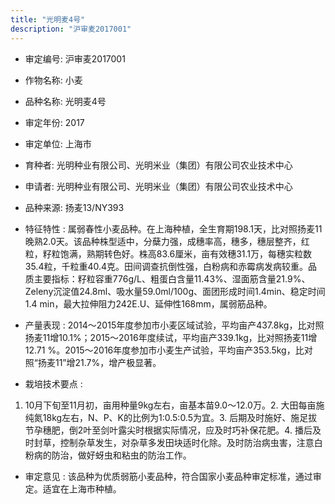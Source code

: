 ```yaml
---
title: "光明麦4号"
description: "沪审麦2017001"
---
```

* 审定编号:  沪审麦2017001

*  作物名称:  小麦

*  品种名称:  光明麦4号

*  审定年份:  2017

*  审定单位:  上海市

* 育种者:  光明种业有限公司、光明米业（集团）有限公司农业技术中心

*  申请者:  光明种业有限公司、光明米业（集团）有限公司农业技术中心

*  品种来源:  扬麦13/NY393

*  特征特性 : 
属弱春性小麦品种。在上海种植，全生育期198.1天，比对照扬麦11晚熟2.0天。该品种株型适中，分蘖力强，成穗率高，穗多，穗层整齐，红粒，籽粒饱满，熟期转色好。株高83.6厘米，亩有效穗31.1万，每穗实粒数35.4粒，千粒重40.4克。田间调查抗倒性强，白粉病和赤霉病发病较重。品质主要指标：籽粒容重776g/L、粗蛋白含量11.43%、湿面筋含量21.9%、Zeleny沉淀值24.8ml、吸水量59.0ml/100g、面团形成时间1.4min、稳定时间1.4 min，最大拉伸阻力242E.U、延伸性168mm，属弱筋品种。
 
*  产量表现 : 
2014～2015年度参加市小麦区域试验，平均亩产437.8kg，比对照扬麦11增10.1%；2015～2016年度续试，平均亩产339.1kg，比对照扬麦11增12.71 %。2015～2016年度参加市小麦生产试验，平均亩产353.5kg，比对照“扬麦11”增21.7%，增产极显著。

*  栽培技术要点 : 
1. 10月下旬至11月初，亩用种量9kg左右，亩基本苗9.0～12.0万。2. 大田每亩施纯氮18kg左右，N、P、K的比例为1∶0.5∶0.5为宜。3. 后期及时施好、施足拔节孕穗肥，倒2叶至剑叶露尖时根据实际情况，应及时巧补保花肥。4. 播后及时封草，控制杂草发生，对杂草多发田块适时化除。及时防治病虫害，注意白粉病的防治，做好蚜虫和粘虫的防治工作。

*  审定意见 : 
该品种为优质弱筋小麦品种，符合国家小麦品种审定标准，通过审定。适宜在上海市种植。
